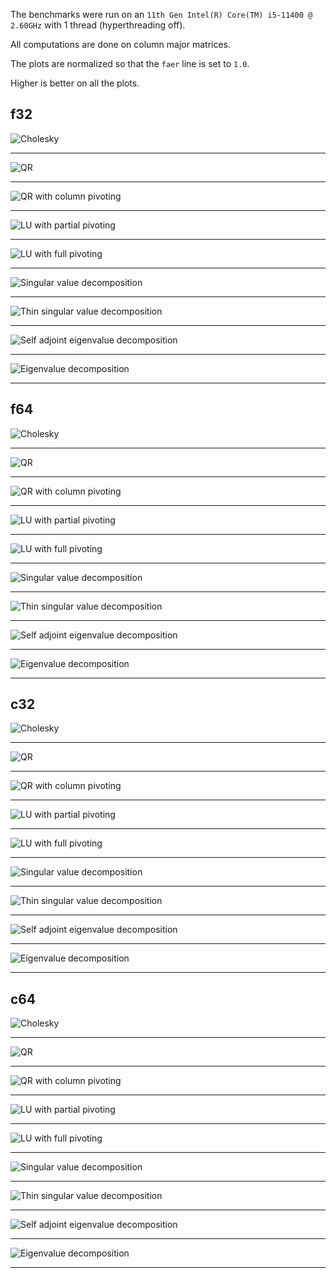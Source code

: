 The benchmarks were run on an `11th Gen Intel(R) Core(TM) i5-11400 @ 2.60GHz` with 1 thread (hyperthreading off).  

All computations are done on column major matrices.

The plots are normalized so that the `faer` line is set to `1.0`.

Higher is better on all the plots.

## f32
![Cholesky](./plots/st_cholesky_f32_plot.png) 

---

![QR](./plots/st_qr_f32_plot.png)

---

![QR with column pivoting](./plots/st_piv_qr_f32_plot.png)

---

![LU with partial pivoting](./plots/st_lu_f32_plot.png)

---

![LU with full pivoting](./plots/st_piv_lu_f32_plot.png)

---

![Singular value decomposition](./plots/st_svd_f32_plot.png)

---

![Thin singular value decomposition](./plots/st_thin_svd_f32_plot.png)

---

![Self adjoint eigenvalue decomposition](./plots/st_eigh_f32_plot.png)

---

![Eigenvalue decomposition](./plots/st_eig_f32_plot.png)

---

## f64

![Cholesky](./plots/st_cholesky_f64_plot.png)

---

![QR](./plots/st_qr_f64_plot.png)

---

![QR with column pivoting](./plots/st_piv_qr_f64_plot.png)

---

![LU with partial pivoting](./plots/st_lu_f64_plot.png)

---

![LU with full pivoting](./plots/st_piv_lu_f64_plot.png)

---

![Singular value decomposition](./plots/st_svd_f64_plot.png)

---

![Thin singular value decomposition](./plots/st_thin_svd_f64_plot.png)

---

![Self adjoint eigenvalue decomposition](./plots/st_eigh_f64_plot.png)

---

![Eigenvalue decomposition](./plots/st_eig_f64_plot.png)

---

## c32

![Cholesky](./plots/st_cholesky_c32_plot.png)

---

![QR](./plots/st_qr_c32_plot.png)

---

![QR with column pivoting](./plots/st_piv_qr_c32_plot.png)

---

![LU with partial pivoting](./plots/st_lu_c32_plot.png)

---

![LU with full pivoting](./plots/st_piv_lu_c32_plot.png)

---

![Singular value decomposition](./plots/st_svd_c32_plot.png)

---

![Thin singular value decomposition](./plots/st_thin_svd_c32_plot.png)

---

![Self adjoint eigenvalue decomposition](./plots/st_eigh_c32_plot.png)

---

![Eigenvalue decomposition](./plots/st_eig_c32_plot.png)

---

## c64

![Cholesky](./plots/st_cholesky_c64_plot.png)

---

![QR](./plots/st_qr_c64_plot.png)

---

![QR with column pivoting](./plots/st_piv_qr_c64_plot.png)

---

![LU with partial pivoting](./plots/st_lu_c64_plot.png)

---

![LU with full pivoting](./plots/st_piv_lu_c64_plot.png)

---

![Singular value decomposition](./plots/st_svd_c64_plot.png)

---

![Thin singular value decomposition](./plots/st_thin_svd_c64_plot.png)

---

![Self adjoint eigenvalue decomposition](./plots/st_eigh_c64_plot.png)

---

![Eigenvalue decomposition](./plots/st_eig_c64_plot.png)

---

